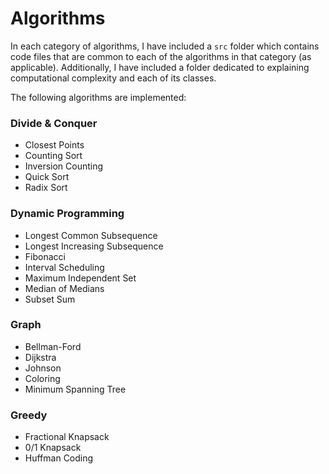 # Algorithms

In each category of algorithms, I have included a `src` folder which contains code files that are common to each of the algorithms in that category (as applicable). Additionally, I have included a folder dedicated to explaining computational complexity and each of its classes.

The following algorithms are implemented:

### Divide & Conquer
- Closest Points
- Counting Sort
- Inversion Counting
- Quick Sort
- Radix Sort

### Dynamic Programming
- Longest Common Subsequence
- Longest Increasing Subsequence
- Fibonacci
- Interval Scheduling
- Maximum Independent Set
- Median of Medians
- Subset Sum

### Graph
- Bellman-Ford
- Dijkstra
- Johnson
- Coloring
- Minimum Spanning Tree

### Greedy
- Fractional Knapsack
- 0/1 Knapsack
- Huffman Coding
